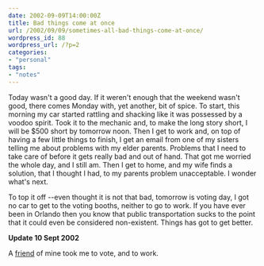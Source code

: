 ```yaml
---
date: 2002-09-09T14:00:00Z
title: Bad things come at once
url: /2002/09/09/sometimes-all-bad-things-come-at-once/
wordpress_id: 88
wordpress_url: /?p=2
categories:
- "personal"
tags:
- "notes"
---
```


Today wasn't a good day. If it weren't enough that the weekend wasn't good, there comes Monday with, yet another, bit of spice. To start, this morning my car started rattling and shacking like it was possessed by a voodoo spirit. Took it to the mechanic and, to make the long story short, I will be $500 short by tomorrow noon. Then I get to work and, on top of having a few little things to finish, I get an email from one of my sisters telling me about problems with my elder parents. Problems that I need to take care of before it gets really bad and out of hand. That got me worried the whole day, and I still am. Then I get to home, and my wife finds a solution, that I thought I had, to my parents problem unacceptable. I wonder what's next.

To top it off --even thought it is not that bad, tomorrow is voting day, I got no car to get to the voting booths, neither to go to work. If you have ever been in Orlando then you know that public transportation sucks to the point that it could even be considered non-existent. Things has got to get better.

<strong class="note_update">Update <span class="note_update_timestamp">10 Sept 2002</span></strong>

A [friend](http://www.johnlazar.net) of mine took me to vote, and to work.